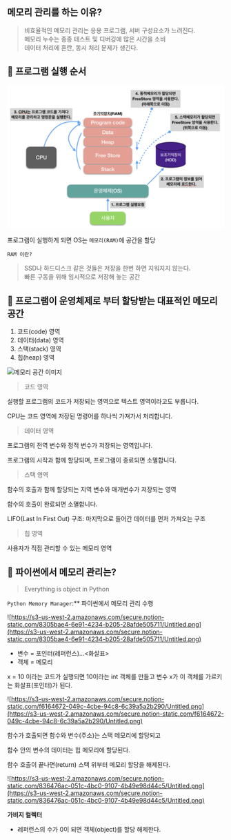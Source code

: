 ## 메모리 관리를 하는 이유?

> 비효율적인 메모리 관리는 응용 프로그램, 서버 구성요소가 느려진다.\
메모리 누수는 종종 테스트 및 디버깅에 많은 시간을 소비\
데이터 처리에 혼란, 동시 처리 문제가 생긴다.

## 🙉 프로그램 실행 순서

![프로그램 실행 순서 이미지](https://github.com/knotted-developers/Computer-science/blob/main/DataStructure/Images/프로그램실행순서.png)

프로그램이 실행하게 되면 OS는 `메모리(RAM)`에 공간을 할당

`RAM 이란?`

> SSD나 하드디스크 같은 것들은 저장을 한번 하면 지워지지 않는다.\
빠른 구동을 위해 임시적으로 저장해 놓는 공간

## 🙉 프로그램이 운영체제로 부터 할당받는 대표적인 메모리 공간

1. 코드(code) 영역
2. 데이터(data) 영역
3. 스택(stack) 영역
4. 힙(heap) 영역

![메모리 공간 이미지]()

> 코드 영역

실행할 프로그램의 코드가 저장되는 영역으로 텍스트 영역이라고도 부릅니다.

CPU는 코드 영역에 저장된 명령어를 하나씩 가져가서 처리합니다.

> 데이터 영역

프로그램의 전역 변수와 정적 변수가 저장되는 영역입니다.

프로그램의 시작과 함께 할당되며, 프로그램이 종료되면 소멸합니다.

> 스택 영역

함수의 호출과 함께 할당되는 지역 변수와 매개변수가 저장되는 영역

함수의 호출이 완료되면 소멸합니다.

LIFO(Last In First Out) 구조: 마지막으로 들어간 데이터를 먼저 가져오는 구조

> 힙 영역

사용자가 직접 관리할 수 있는 메모리 영역


## 🙉 파이썬에서 메모리 관리는?

> Everything is object in Python

`Python Memory Manager`:** 파이썬에서 메모리 관리 수행

![https://s3-us-west-2.amazonaws.com/secure.notion-static.com/8305bae4-6e91-4234-b205-28afde505711/Untitled.png](https://s3-us-west-2.amazonaws.com/secure.notion-static.com/8305bae4-6e91-4234-b205-28afde505711/Untitled.png)

- 변수 = 포인터(레퍼런스)...<화살표>
- 객체 = 메모리

x = 10 이라는 코드가 실행되면 10이라는 int 객체를 만들고 변수 x가 이 객체를 가르키는 화살표(포인터)가 된다.

![https://s3-us-west-2.amazonaws.com/secure.notion-static.com/f6164672-049c-4cbe-94c8-6c39a5a2b290/Untitled.png](https://s3-us-west-2.amazonaws.com/secure.notion-static.com/f6164672-049c-4cbe-94c8-6c39a5a2b290/Untitled.png)

함수가 호출되면 함수와 변수(주소)는 스택 메모리에 할당되고

함수 안의 변수의 데이터는 힙 메모리에 할당된다.

함수 호출이 끝나면(return) 스택 위부터 메모리 할당을 해제된다.

![https://s3-us-west-2.amazonaws.com/secure.notion-static.com/836476ac-051c-4bc0-9107-4b49e98d44c5/Untitled.png](https://s3-us-west-2.amazonaws.com/secure.notion-static.com/836476ac-051c-4bc0-9107-4b49e98d44c5/Untitled.png)

**가비지 컬렉터**

- 레퍼런스의 수가 0이 되면 객체(object)를 할당 해제한다.